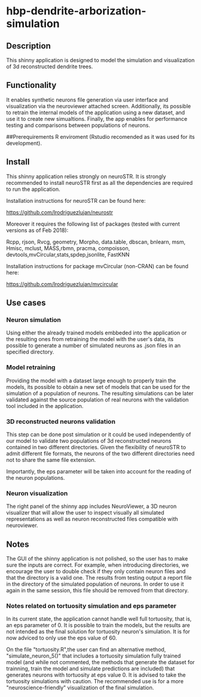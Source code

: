 # hbp-dendrite-arborization-simulation


## Description
This shinny application is designed to model the simulation and visualization of 3d reconstructed dendrite trees.


## Functionality
It enables synthetic neurons file generation via user interface and visualization via the neuroviewer attached screen. Additionally, its possible to retrain the internal models of the application using a new dataset, and use it to create new simualtions. Finally, the app enables for performance testing and comparisons between populations of neurons.

##Prerequirements
R enviroment (Rstudio recomended as it was used for its development).


 
## Install
This shinny application relies strongly on neuroSTR. It is strongly recommended to install neuroSTR first as all the dependencies are required to run the application. 

Installation instructions for neuroSTR can be found here:

https://github.com/lrodriguezlujan/neurostr

Moreover it requires the following list of packages (tested with current versions as of Feb 2018):

Rcpp, rjson, Rvcg, geometry, Morpho, data.table, dbscan, bnlearn, msm, Hmisc, mclust, MASS,rbmn, pracma, compoisson, devtools,mvCircular,stats,spdep,jsonlite, FastKNN

Installation instructions for package mvCircular (non-CRAN) can be found here:

https://github.com/lrodriguezlujan/mvcircular



## Use cases

### Neuron simulation
Using either the already trained models embbeded into the application or the resulting ones from retraining the model with the user's data, its possible to generate a number of simulated neurons as .json files in an specified directory.


### Model retraining
Providing the model with a dataset large enough to properly train the models, its possible to obtain a new set of models that can be used for the simulation of a population of neurons. The resulting simulations can be later validated against the source population of real neurons with the validation tool included in the application.

### 3D reconstructed neurons validation
This step can be done post simulation or it could be used independently of our model to validate two populations of 3d reconstructed neurons contained in two different directories. Given the flexibility of neuroSTR to admit different file formats, the neurons of the two different directories need not to share the same file extension. 

Importantly, the eps parameter will be taken into account for the reading of the neuron populations.

### Neuron visualization

The right panel of the shinny app includes NeuroViewer, a 3D neuron visualizer that will allow the user to inspect visually all simulated representations as well as neuron reconstructed files compatible with neuroviewer.

## Notes
The GUI of the shinny application is not polished, so the user has to make sure the inputs are correct. For example, when introducing directories, we encourage the user to double check if they only contain neuron files and that the directory is a valid one. The results from testing output a report file in the directory of the simulated population of neurons. In order to use it again in the same session, this file should be removed from that directory.

### Notes related on tortuosity simulation and eps parameter
In its current state, the application cannot handle well full tortuosity, that is, an eps parameter of 0. It is possible to train the models, but the results are not intended as the final solution for tortuosity neuron's simulation. It is for now adviced to only use the eps value of 60.

On the file "tortuosity.R",the user can find an alternative method, "simulate_neuron_5()" that includes a tortuosity simulation fully trained model (and while not commented, the methods that generate the dataset for trainning, train the model and simulate predictions are included) that generates neurons with tortuosity at eps value 0. It is advised to take the tortuosity simulations with caution. The recommended use is for a more "neuroscience-friendly" visualization of the final simulation.


